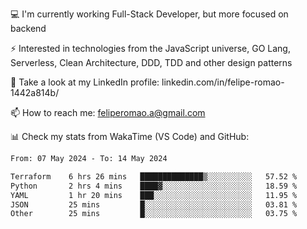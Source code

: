 💻 I'm currently working Full-Stack Developer, but more focused on backend

⚡ Interested in technologies from the JavaScript universe, GO Lang, Serverless, Clean Architecture, DDD, TDD and other design patterns

👥 Take a look at my LinkedIn profile: linkedin.com/in/felipe-romao-1442a814b/

📫 How to reach me: feliperomao.a@gmail.com

📊 Check my stats from WakaTime (VS Code) and GitHub:

<!--START_SECTION:waka-->

```txt
From: 07 May 2024 - To: 14 May 2024

Terraform    6 hrs 26 mins   ██████████████▒░░░░░░░░░░   57.52 %
Python       2 hrs 4 mins    ████▓░░░░░░░░░░░░░░░░░░░░   18.59 %
YAML         1 hr 20 mins    ███░░░░░░░░░░░░░░░░░░░░░░   11.95 %
JSON         25 mins         █░░░░░░░░░░░░░░░░░░░░░░░░   03.81 %
Other        25 mins         █░░░░░░░░░░░░░░░░░░░░░░░░   03.75 %
```

<!--END_SECTION:waka-->

